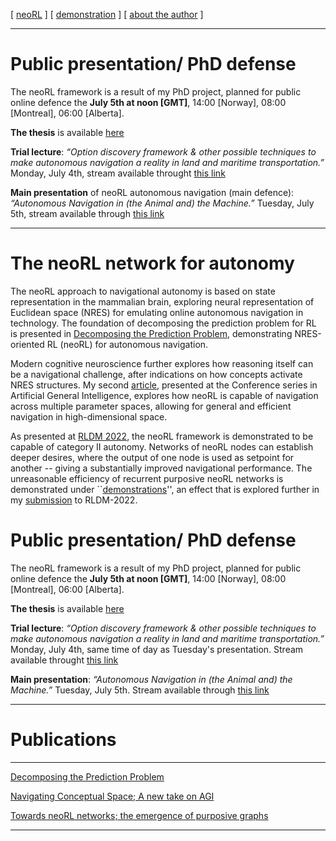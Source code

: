 [ [neoRL](index.md) ]   [ [demonstration](demonstrations.md) ]     [ [about the author](./about_the_author.md) ]

-------------------------------------------------------------------

# Public presentation/ PhD defense
The neoRL framework is a result of my PhD project, planned for public online defence the **July 5th at noon [GMT]**, 14:00 [Norway], 08:00 [Montreal], 06:00 [Alberta].

**The thesis** is available [here](https://hdl.handle.net/10037/25518)

**Trial lecture**: *“Option discovery framework & other possible techniques to make autonomous navigation a reality in land and maritime transportation.”*
Monday, July 4th, stream available throught [this link](https://uit.cloud.panopto.eu/Panopto/Pages/Viewer.aspx?id=c51d2604-921c-4a6a-ba9e-aeba00e2c5af) 

**Main presentation** of neoRL autonomous navigation (main defence):  *“Autonomous Navigation in (the Animal and) the Machine.”*
Tuesday, July 5th, stream available through  [this link](https://uit.cloud.panopto.eu/Panopto/Pages/Viewer.aspx?id=d2161208-fdad-424c-9142-aeba00e35cdd)

---------------------------------------

# The neoRL network for autonomy 

The neoRL approach to navigational autonomy is based on state representation in the mammalian brain, 
exploring neural representation of Euclidean space (NRES) for emulating online autonomous navigation in technology.
The foundation of decomposing the prediction problem for RL is presented in 
[Decomposing the Prediction Problem](https://ar5iv.org/html/2106.15868), demonstrating NRES-oriented RL (neoRL) for autonomous navigation.

Modern cognitive neuroscience further explores how reasoning itself can be a navigational challenge, after indications on how concepts activate NRES structures.
My second [article](https://ar5iv.org/abs/2202.09646), presented at the Conference series in Artificial General Intelligence, 
    explores how neoRL is capable of navigation across multiple parameter spaces, allowing for general and efficient navigation in high-dimensional space.

As presented at [RLDM 2022](https://www.rldm.org), the neoRL framework is demonstrated to be capable of category II autonomy.
Networks of neoRL nodes can establish deeper desires, where the output of one node is used as setpoint for another -- giving a substantially improved navigational performance.
The unreasonable efficiency of recurrent purposive neoRL networks is demonstrated under ``[demonstrations](demonstrations.md)'',
an effect that is explored further in my [submission](https://ar5iv.org/abs/2202.12622) to RLDM-2022.

# Public presentation/ PhD defense
The neoRL framework is a result of my PhD project, planned for public online defence the **July 5th at noon [GMT]**, 14:00 [Norway], 08:00 [Montreal], 06:00 [Alberta].

**The thesis** is available [here](https://hdl.handle.net/10037/25518)

**Trial lecture**: *“Option discovery framework & other possible techniques to make autonomous navigation a reality in land and maritime transportation.”*
Monday, July 4th, same time of day as Tuesday's presentation. Stream available throught [this link](https://uit.cloud.panopto.eu/Panopto/Pages/Viewer.aspx?id=c51d2604-921c-4a6a-ba9e-aeba00e2c5af) 

**Main presentation**:  *“Autonomous Navigation in (the Animal and) the Machine.”*
Tuesday, July 5th. Stream available through  [this link](https://uit.cloud.panopto.eu/Panopto/Pages/Viewer.aspx?id=d2161208-fdad-424c-9142-aeba00e35cdd)

---------------------------------------

# Publications

---------------------------------------

[Decomposing the Prediction Problem](https://ar5iv.org/html/2106.15868)

[Navigating Conceptual Space; A new take on AGI](https://ar5iv.org/abs/2202.09646)

[Towards neoRL networks; the emergence of purposive graphs](https://ar5iv.org/abs/2202.12622)

---------------------------------------




